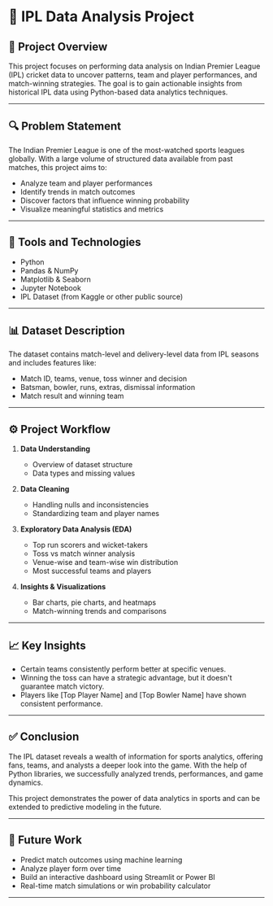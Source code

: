 # 🏏 IPL Data Analysis Project

## 📌 Project Overview

This project focuses on performing data analysis on Indian Premier League (IPL) cricket data to uncover patterns, team and player performances, and match-winning strategies. The goal is to gain actionable insights from historical IPL data using Python-based data analytics techniques.

---

## 🔍 Problem Statement

The Indian Premier League is one of the most-watched sports leagues globally. With a large volume of structured data available from past matches, this project aims to:
- Analyze team and player performances
- Identify trends in match outcomes
- Discover factors that influence winning probability
- Visualize meaningful statistics and metrics

---

## 🧰 Tools and Technologies

- Python
- Pandas & NumPy
- Matplotlib & Seaborn
- Jupyter Notebook
- IPL Dataset (from Kaggle or other public source)

---

## 📊 Dataset Description

The dataset contains match-level and delivery-level data from IPL seasons and includes features like:
- Match ID, teams, venue, toss winner and decision
- Batsman, bowler, runs, extras, dismissal information
- Match result and winning team

---

## ⚙️ Project Workflow

1. **Data Understanding**
   - Overview of dataset structure
   - Data types and missing values

2. **Data Cleaning**
   - Handling nulls and inconsistencies
   - Standardizing team and player names

3. **Exploratory Data Analysis (EDA)**
   - Top run scorers and wicket-takers
   - Toss vs match winner analysis
   - Venue-wise and team-wise win distribution
   - Most successful teams and players

4. **Insights & Visualizations**
   - Bar charts, pie charts, and heatmaps
   - Match-winning trends and comparisons

---

## 📈 Key Insights

- Certain teams consistently perform better at specific venues.
- Winning the toss can have a strategic advantage, but it doesn't guarantee match victory.
- Players like [Top Player Name] and [Top Bowler Name] have shown consistent performance.

---

## ✅ Conclusion

The IPL dataset reveals a wealth of information for sports analytics, offering fans, teams, and analysts a deeper look into the game. With the help of Python libraries, we successfully analyzed trends, performances, and game dynamics.

This project demonstrates the power of data analytics in sports and can be extended to predictive modeling in the future.

---

## 🚀 Future Work

- Predict match outcomes using machine learning
- Analyze player form over time
- Build an interactive dashboard using Streamlit or Power BI
- Real-time match simulations or win probability calculator

---

